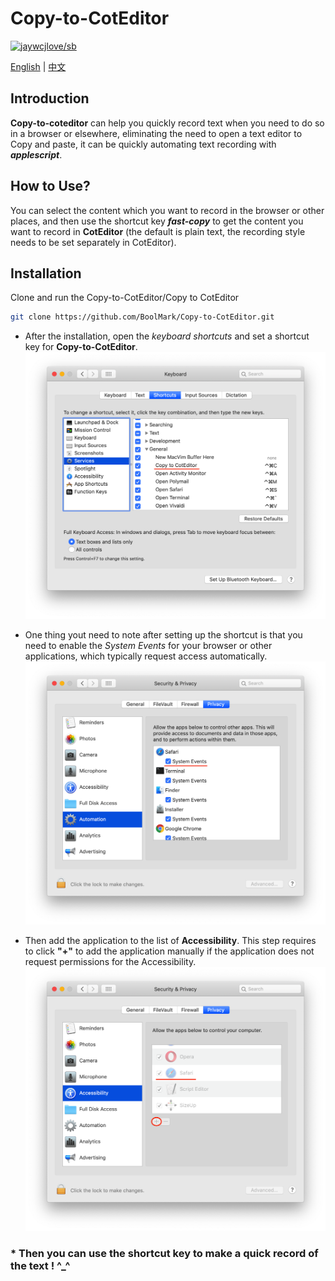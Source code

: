 
# Copy-to-CotEditor

[![jaywcjlove/sb](https://jaywcjlove.github.io/sb/lang/chinese.svg)](README-zh.md)

[English](README.md) | [中文](README-zh.md)

## Introduction

**Copy-to-coteditor** can help you quickly record text when you need to do so in a browser or elsewhere, eliminating the need to open a text editor to Copy and paste, it can be quickly automating text recording with ***applescript***.

## How to Use?

You can select the content which you want to record in the browser or other places, and then use the shortcut key ***fast-copy*** to get the content you want to record in **CotEditor** (the default is plain text, the recording style needs to be set separately in CotEditor).

## Installation

Clone and run the Copy-to-CotEditor/Copy to CotEditor

```sh
git clone https://github.com/BoolMark/Copy-to-CotEditor.git
```

* After the installation, open the *keyboard shortcuts* and set a shortcut key for **Copy-to-CotEditor**.
![avatar](images/key.png)

* One thing yout need to note after setting up the shortcut is that you need to enable the *System Events* for your browser or other applications, which typically request access automatically.
![avatar](images/safe.png)

* Then add the application to the list of **Accessibility**. This step requires to click **"+"** to add the application manually if the application does not request permissions for the Accessibility.
![avator](images/help.png)

### * Then you can use the shortcut key to make a quick record of the text ! ^_^
